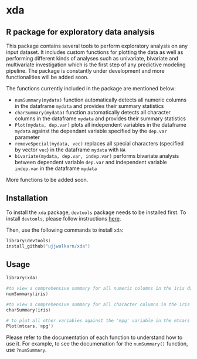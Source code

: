 # xda
R package for exploratory data analysis
---------------------------------------
This package contains several tools to perform exploratory analysis on any input dataset. It includes custom functions for plotting the data as well as performing different kinds of analyses such as univariate, bivariate and multivariate investigation which is the first step of any predictive modeling pipeline. The package is constantly under development and more functionalities will be added soon.

The functions currently included in the package are mentioned below:

- `numSummary(mydata)` function automatically detects all numeric columns in the dataframe `mydata` and provides their summary statistics 
- `charSummary(mydata)` function automatically detects all character columns in the dataframe `mydata` and provides their summary statistics 
- `Plot(mydata, dep.var)` plots all independent variables in the dataframe `mydata` against the dependant variable specified by the `dep.var` parameter 
- `removeSpecial(mydata, vec)` replaces all special characters (specified by vector `vec`) in the dataframe `mydata` with `NA` 
- `bivariate(mydata, dep.var, indep.var)` performs bivariate analysis between dependent variable `dep.var` and independent variable `indep.var` in the dataframe `mydata`

More functions to be added soon.

Installation
------------
To install the `xda` package, `devtools` package needs to be installed first. To install `devtools`, please follow instructions [here](https://github.com/hadley/devtools).

Then, use the following commands to install `xda`:

```s
library(devtools)
install_github("ujjwalkarn/xda")
```

Usage
-----
```s
library(xda)

#to view a comprehensive summary for all numeric columns in the iris dataset
numSummary(iris)

#to view a comprehensive summary for all character columns in the iris dataset
charSummary(iris)

# to plot all other variables against the 'mpg' variable in the mtcars dataset
Plot(mtcars,'mpg')
```
Please refer to the documentation of each function to understand how to use it. 
For example, to see the documenation for the `numSummary()` function, use `?numSummary`.


